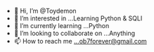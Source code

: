 - 👋 Hi, I’m @Toydemon
- 👀 I’m interested in ...Learning Python & SQLI
- 🌱 I’m currently learning ...Python
- 💞️ I’m looking to collaborate on ...Anything 
- 📫 How to reach me ...ob7forever@gmail.com 

<!---
Toydemon/Toydemon is a ✨ special ✨ repository because its `README.md` (this file) appears on your GitHub profile.
You can click the Preview link to take a look at your changes.
--->

